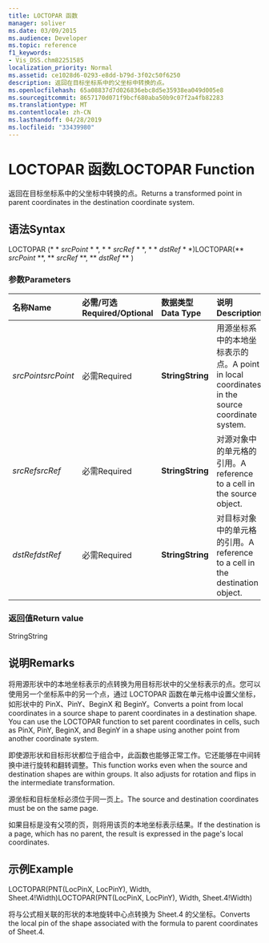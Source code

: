 ```yaml
---
title: LOCTOPAR 函数
manager: soliver
ms.date: 03/09/2015
ms.audience: Developer
ms.topic: reference
f1_keywords:
- Vis_DSS.chm82251585
localization_priority: Normal
ms.assetid: ce1028d6-0293-e8dd-b79d-3f02c50f6250
description: 返回在目标坐标系中的父坐标中转换的点。
ms.openlocfilehash: 65a08837d7d026836ebc8d5e35938ea049d005e8
ms.sourcegitcommit: 8657170d071f9bcf680aba50b9c07f2a4fb82283
ms.translationtype: MT
ms.contentlocale: zh-CN
ms.lasthandoff: 04/28/2019
ms.locfileid: "33439980"
---
```

# <a name="loctopar-function"></a><span data-ttu-id="76ff9-103">LOCTOPAR 函数</span><span class="sxs-lookup"><span data-stu-id="76ff9-103">LOCTOPAR Function</span></span>

<span data-ttu-id="76ff9-104">返回在目标坐标系中的父坐标中转换的点。</span><span class="sxs-lookup"><span data-stu-id="76ff9-104">Returns a transformed point in parent coordinates in the destination coordinate system.</span></span>
  
## <a name="syntax"></a><span data-ttu-id="76ff9-105">语法</span><span class="sxs-lookup"><span data-stu-id="76ff9-105">Syntax</span></span>

<span data-ttu-id="76ff9-106">LOCTOPAR (\* \* *srcPoint* \* \*, \* \* *srcRef* \* \*, \* \* *dstRef* \* \*)</span><span class="sxs-lookup"><span data-stu-id="76ff9-106">LOCTOPAR(\*\* *srcPoint* \*\*, \*\* *srcRef* \*\*, \*\* *dstRef* \*\* )</span></span> 
  
### <a name="parameters"></a><span data-ttu-id="76ff9-107">参数</span><span class="sxs-lookup"><span data-stu-id="76ff9-107">Parameters</span></span>

|<span data-ttu-id="76ff9-108">**名称**</span><span class="sxs-lookup"><span data-stu-id="76ff9-108">**Name**</span></span>|<span data-ttu-id="76ff9-109">**必需/可选**</span><span class="sxs-lookup"><span data-stu-id="76ff9-109">**Required/Optional**</span></span>|<span data-ttu-id="76ff9-110">**数据类型**</span><span class="sxs-lookup"><span data-stu-id="76ff9-110">**Data Type**</span></span>|<span data-ttu-id="76ff9-111">**说明**</span><span class="sxs-lookup"><span data-stu-id="76ff9-111">**Description**</span></span>|
|:-----|:-----|:-----|:-----|
| <span data-ttu-id="76ff9-112">_srcPoint_</span><span class="sxs-lookup"><span data-stu-id="76ff9-112">_srcPoint_</span></span> <br/> |<span data-ttu-id="76ff9-113">必需</span><span class="sxs-lookup"><span data-stu-id="76ff9-113">Required</span></span>  <br/> |<span data-ttu-id="76ff9-114">**String**</span><span class="sxs-lookup"><span data-stu-id="76ff9-114">**String**</span></span> <br/> | <span data-ttu-id="76ff9-115">用源坐标系中的本地坐标表示的点。</span><span class="sxs-lookup"><span data-stu-id="76ff9-115">A point in local coordinates in the source coordinate system.</span></span>  <br/> |
| <span data-ttu-id="76ff9-116">_srcRef_</span><span class="sxs-lookup"><span data-stu-id="76ff9-116">_srcRef_</span></span> <br/> |<span data-ttu-id="76ff9-117">必需</span><span class="sxs-lookup"><span data-stu-id="76ff9-117">Required</span></span>  <br/> |<span data-ttu-id="76ff9-118">**String**</span><span class="sxs-lookup"><span data-stu-id="76ff9-118">**String**</span></span> <br/> | <span data-ttu-id="76ff9-119">对源对象中的单元格的引用。</span><span class="sxs-lookup"><span data-stu-id="76ff9-119">A reference to a cell in the source object.</span></span>  <br/> |
| <span data-ttu-id="76ff9-120">_dstRef_</span><span class="sxs-lookup"><span data-stu-id="76ff9-120">_dstRef_</span></span> <br/> |<span data-ttu-id="76ff9-121">必需</span><span class="sxs-lookup"><span data-stu-id="76ff9-121">Required</span></span>  <br/> |<span data-ttu-id="76ff9-122">**String**</span><span class="sxs-lookup"><span data-stu-id="76ff9-122">**String**</span></span> <br/> | <span data-ttu-id="76ff9-123">对目标对象中的单元格的引用。</span><span class="sxs-lookup"><span data-stu-id="76ff9-123">A reference to a cell in the destination object.</span></span>  <br/> |
   
### <a name="return-value"></a><span data-ttu-id="76ff9-124">返回值</span><span class="sxs-lookup"><span data-stu-id="76ff9-124">Return value</span></span>

<span data-ttu-id="76ff9-125">String</span><span class="sxs-lookup"><span data-stu-id="76ff9-125">String</span></span>
  
## <a name="remarks"></a><span data-ttu-id="76ff9-126">说明</span><span class="sxs-lookup"><span data-stu-id="76ff9-126">Remarks</span></span>

<span data-ttu-id="76ff9-p101">将用源形状中的本地坐标表示的点转换为用目标形状中的父坐标表示的点。您可以使用另一个坐标系中的另一个点，通过 LOCTOPAR 函数在单元格中设置父坐标，如形状中的 PinX、PinY、BeginX 和 BeginY。</span><span class="sxs-lookup"><span data-stu-id="76ff9-p101">Converts a point from local coordinates in a source shape to parent coordinates in a destination shape. You can use the LOCTOPAR function to set parent coordinates in cells, such as PinX, PinY, BeginX, and BeginY in a shape using another point from another coordinate system.</span></span> 
  
<span data-ttu-id="76ff9-p102">即使源形状和目标形状都位于组合中，此函数也能够正常工作。它还能够在中间转换中进行旋转和翻转调整。</span><span class="sxs-lookup"><span data-stu-id="76ff9-p102">This function works even when the source and destination shapes are within groups. It also adjusts for rotation and flips in the intermediate transformation.</span></span> 
  
<span data-ttu-id="76ff9-131">源坐标和目标坐标必须位于同一页上。</span><span class="sxs-lookup"><span data-stu-id="76ff9-131">The source and destination coordinates must be on the same page.</span></span> 
  
<span data-ttu-id="76ff9-132">如果目标是没有父项的页，则将用该页的本地坐标表示结果。</span><span class="sxs-lookup"><span data-stu-id="76ff9-132">If the destination is a page, which has no parent, the result is expressed in the page's local coordinates.</span></span> 
  
## <a name="example"></a><span data-ttu-id="76ff9-133">示例</span><span class="sxs-lookup"><span data-stu-id="76ff9-133">Example</span></span>

<span data-ttu-id="76ff9-134">LOCTOPAR(PNT(LocPinX, LocPinY), Width, Sheet.4!Width)</span><span class="sxs-lookup"><span data-stu-id="76ff9-134">LOCTOPAR(PNT(LocPinX, LocPinY), Width, Sheet.4!Width)</span></span> 
  
<span data-ttu-id="76ff9-135">将与公式相关联的形状的本地旋转中心点转换为 Sheet.4 的父坐标。</span><span class="sxs-lookup"><span data-stu-id="76ff9-135">Converts the local pin of the shape associated with the formula to parent coordinates of Sheet.4.</span></span> 
  

